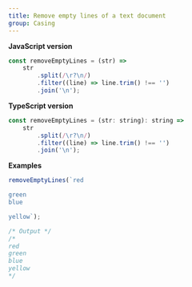 ```yaml
---
title: Remove empty lines of a text document
group: Casing
---
```


**JavaScript version**

```js
const removeEmptyLines = (str) =>
    str
        .split(/\r?\n/)
        .filter((line) => line.trim() !== '')
        .join('\n');
```

**TypeScript version**

```js
const removeEmptyLines = (str: string): string =>
    str
        .split(/\r?\n/)
        .filter((line) => line.trim() !== '')
        .join('\n');
```

**Examples**

```js
removeEmptyLines(`red

green
blue

yellow`);

/* Output */
/*
red
green
blue
yellow
*/
```

